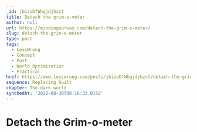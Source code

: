 ```yaml
---
_id: jbizoDfWhqjdjhzct
title: Detach the grim-o-meter
author: null
url: https://mindingourway.com/detach-the-grim-o-meter/
slug: detach-the-grim-o-meter
type: post
tags:
  - LessWrong
  - Concept
  - Post
  - World_Optimization
  - Practical
href: https://www.lesswrong.com/posts/jbizoDfWhqjdjhzct/detach-the-grim-o-meter
sequence: Replacing Guilt
chapter: The dark world
synchedAt: '2022-08-30T08:16:33.015Z'
---
```


# Detach the Grim-o-meter
